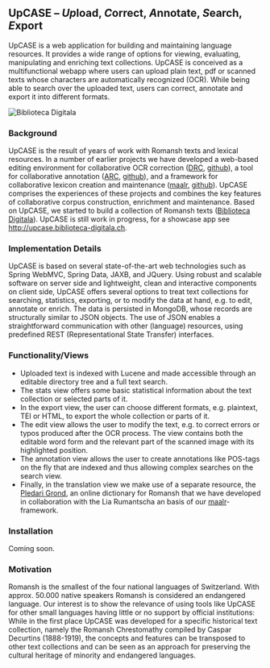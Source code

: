 ## UpCASE – *Up*load, *C*orrect, *A*nnotate, *S*earch, *E*xport 
UpCASE is a web application for building and maintaining language resources. It provides a wide range of options for viewing, evaluating, manipulating and enriching text collections. UpCASE is conceived as a multifunctional webapp where users can upload plain text, pdf or scanned texts whose characters are automatically recognized (OCR). While being able to search over the uploaded text, users can correct, annotate and export it into different formats.

![Biblioteca Digitala](https://cloud.githubusercontent.com/assets/182226/12010611/f0964164-acad-11e5-9e9d-c2ee7efcf1fa.png)

### Background
UpCASE is the result of years of work with Romansh texts and lexical resources. In a number of earlier projects we have developed a web-based editing environment for collaborative OCR correction ([DRC](http://www.crestomazia.ch), [github](https://github.com/spinfo/drc)), a tool for collaborative annotation ([ARC](http://www.spinfo.phil-fak.uni-koeln.de/forschung-arc.html), [github](https://github.com/spinfo/arc)), and a framework for collaborative lexicon creation and maintenance ([maalr](http://www.spinfo.phil-fak.uni-koeln.de/maalr.html), [github](https://github.com/spinfo/maalr-core)). UpCASE comprises the experiences of these projects and combines the key features of collaborative corpus construction, enrichment and maintenance. Based on UpCASE, we started to build a collection of Romansh texts ([Biblioteca Digitala](http://www.biblioteca-digitala.ch)). UpCASE is still work in progress, for a showcase app see http://upcase.biblioteca-digitala.ch.   

### Implementation Details
UpCASE is based on several state-of-the-art web technologies such as Spring WebMVC, Spring Data, JAXB, and JQuery. Using robust and scalable software on server side and lightweight, clean and interactive components on client side, UpCASE offers several options to treat text collections for searching, statistics, exporting, or to modify the data at hand, e.g. to edit, annotate or enrich. The data is persisted in MongoDB, whose records are structurally similar to JSON objects. The use of JSON enables a straightforward communication with other (language) resources, using predefined REST (Representational State Transfer) interfaces. 

### Functionality/Views
+ Uploaded text is indexed with Lucene and made accessible through an editable directory tree and a full text search. 
+ The stats view offers some basic statistical information about the text collection or selected parts of it. 
+ In the export view, the user can choose different formats, e.g. plaintext, TEI or HTML, to export the whole collection or parts of it. 
+ The edit view allows the user to modify the text, e.g. to correct errors or typos produced after the OCR process. The view contains both the editable word form and the relevant part of the scanned image with its highlighted position. 
+ The annotation view allows the user to create annotations like POS-tags on the fly that are indexed and thus allowing complex searches on the search view. 
+ Finally, in the translation view we make use of a separate resource, the [Pledari Grond](http://www.pledarigrond.ch), an online dictionary for Romansh that we have developed in collaboration with the Lia Rumantscha an basis of our [maalr](https://github.com/spinfo/maalr-core)-framework.

### Installation

Coming soon.

### Motivation 
Romansh is the smallest of the four national languages of Switzerland. With approx. 50.000 native speakers Romansh is considered an endangered language. Our interest is to show the relevance of using tools like UpCASE for other small languages having little or no support by official institutions: While in the first place UpCASE was developed for a specific historical text collection, namely the Romansh Chrestomathy compiled by Caspar Decurtins (1888-1919), the concepts and features can be transposed to other text collections and can be seen as an approach for preserving the cultural heritage of minority and endangered languages.

